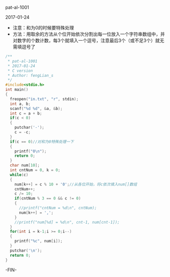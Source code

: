 pat-al-1001

2017-01-24

- 注意：和为0的时候要特殊处理
- 方法：用取余的方法从个位开始依次分割出每一位放入一个字符串数组中，并对数字的个数计数，每3个就填入一个逗号，注意最后3个（或不足3个）就无需填逗号了

```c
/**
 * pat-al-1001
 * 2017-01-24
 * C version
 * Author: fengLian_s
 */
#include<stdio.h>
int main()
{
  freopen("in.txt", "r", stdin);
  int a, b;
  scanf("%d %d", &a, &b);
  int c = a + b;
  if(c < 0)
  {
    putchar('-');
    c = -c;
  }
  if(c == 0)//对和为0特殊处理一下
  {
    printf("0\n");
    return 0;
  }
  char num[10];
  int cntNum = 0, k = 0;
  while(c)
  {
    num[k++] = c % 10 + '0';//从各位开始，将c依次填入num[]数组
    cntNum++;
    c /= 10;
    if(cntNum % 3 == 0 && c != 0)
    {
      //printf("cntNum = %d\n", cntNum);
      num[k++] = ',';
    }
    //printf("num[%d] = %d\n", cnt-1, num[cnt-1]);
  }
  for(int i = k-1;i >= 0;i--)
  {
    printf("%c", num[i]);
  }
  putchar('\n');
  return 0;
}
```
-FIN-
